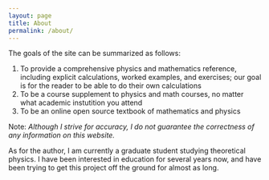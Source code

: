 ```yaml
---
layout: page
title: About
permalink: /about/
---
```



The goals of the site can be summarized as follows:

1. To provide a comprehensive physics and mathematics reference, including explicit calculations, worked examples, and exercises; our goal is for the reader to be able to do their own calculations
2. To be a course supplement to physics and math courses, no matter what academic instutition you attend
3. To be an online open source textbook of mathematics and physics


Note: *Although I strive for accuracy, I do not guarantee the correctness of any information on this website.*

As for the author, I am currently a graduate student studying theoretical physics. I have been interested in education for several years now, and have been trying to get this project off the ground for almost as long.

